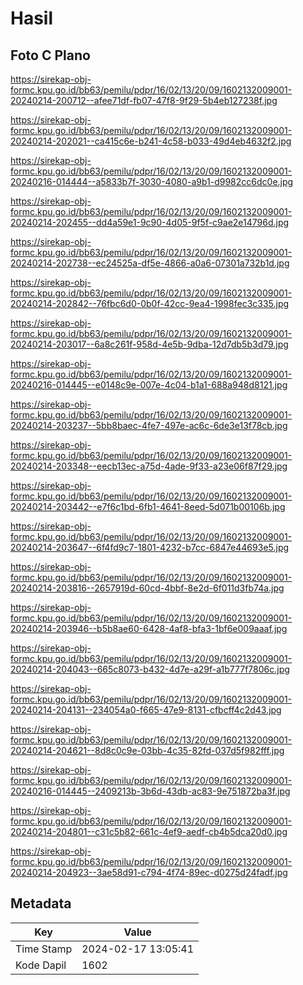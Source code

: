 # Hasil

## Foto C Plano

https://sirekap-obj-formc.kpu.go.id/bb63/pemilu/pdpr/16/02/13/20/09/1602132009001-20240214-200712--afee71df-fb07-47f8-9f29-5b4eb127238f.jpg

https://sirekap-obj-formc.kpu.go.id/bb63/pemilu/pdpr/16/02/13/20/09/1602132009001-20240214-202021--ca415c6e-b241-4c58-b033-49d4eb4632f2.jpg

https://sirekap-obj-formc.kpu.go.id/bb63/pemilu/pdpr/16/02/13/20/09/1602132009001-20240216-014444--a5833b7f-3030-4080-a9b1-d9982cc6dc0e.jpg

https://sirekap-obj-formc.kpu.go.id/bb63/pemilu/pdpr/16/02/13/20/09/1602132009001-20240214-202455--dd4a59e1-9c90-4d05-9f5f-c9ae2e14796d.jpg

https://sirekap-obj-formc.kpu.go.id/bb63/pemilu/pdpr/16/02/13/20/09/1602132009001-20240214-202738--ec24525a-df5e-4866-a0a6-07301a732b1d.jpg

https://sirekap-obj-formc.kpu.go.id/bb63/pemilu/pdpr/16/02/13/20/09/1602132009001-20240214-202842--76fbc6d0-0b0f-42cc-9ea4-1998fec3c335.jpg

https://sirekap-obj-formc.kpu.go.id/bb63/pemilu/pdpr/16/02/13/20/09/1602132009001-20240214-203017--6a8c261f-958d-4e5b-9dba-12d7db5b3d79.jpg

https://sirekap-obj-formc.kpu.go.id/bb63/pemilu/pdpr/16/02/13/20/09/1602132009001-20240216-014445--e0148c9e-007e-4c04-b1a1-688a948d8121.jpg

https://sirekap-obj-formc.kpu.go.id/bb63/pemilu/pdpr/16/02/13/20/09/1602132009001-20240214-203237--5bb8baec-4fe7-497e-ac6c-6de3e13f78cb.jpg

https://sirekap-obj-formc.kpu.go.id/bb63/pemilu/pdpr/16/02/13/20/09/1602132009001-20240214-203348--eecb13ec-a75d-4ade-9f33-a23e06f87f29.jpg

https://sirekap-obj-formc.kpu.go.id/bb63/pemilu/pdpr/16/02/13/20/09/1602132009001-20240214-203442--e7f6c1bd-6fb1-4641-8eed-5d071b00106b.jpg

https://sirekap-obj-formc.kpu.go.id/bb63/pemilu/pdpr/16/02/13/20/09/1602132009001-20240214-203647--6f4fd9c7-1801-4232-b7cc-6847e44693e5.jpg

https://sirekap-obj-formc.kpu.go.id/bb63/pemilu/pdpr/16/02/13/20/09/1602132009001-20240214-203816--2657919d-60cd-4bbf-8e2d-6f011d3fb74a.jpg

https://sirekap-obj-formc.kpu.go.id/bb63/pemilu/pdpr/16/02/13/20/09/1602132009001-20240214-203946--b5b8ae60-6428-4af8-bfa3-1bf6e009aaaf.jpg

https://sirekap-obj-formc.kpu.go.id/bb63/pemilu/pdpr/16/02/13/20/09/1602132009001-20240214-204043--665c8073-b432-4d7e-a29f-a1b777f7806c.jpg

https://sirekap-obj-formc.kpu.go.id/bb63/pemilu/pdpr/16/02/13/20/09/1602132009001-20240214-204131--234054a0-f665-47e9-8131-cfbcff4c2d43.jpg

https://sirekap-obj-formc.kpu.go.id/bb63/pemilu/pdpr/16/02/13/20/09/1602132009001-20240214-204621--8d8c0c9e-03bb-4c35-82fd-037d5f982fff.jpg

https://sirekap-obj-formc.kpu.go.id/bb63/pemilu/pdpr/16/02/13/20/09/1602132009001-20240216-014445--2409213b-3b6d-43db-ac83-9e751872ba3f.jpg

https://sirekap-obj-formc.kpu.go.id/bb63/pemilu/pdpr/16/02/13/20/09/1602132009001-20240214-204801--c31c5b82-661c-4ef9-aedf-cb4b5dca20d0.jpg

https://sirekap-obj-formc.kpu.go.id/bb63/pemilu/pdpr/16/02/13/20/09/1602132009001-20240214-204923--3ae58d91-c794-4f74-89ec-d0275d24fadf.jpg


## Metadata

| Key        | Value               |
| ---------- | ------------------- |
| Time Stamp | 2024-02-17 13:05:41 |
| Kode Dapil | 1602                |



